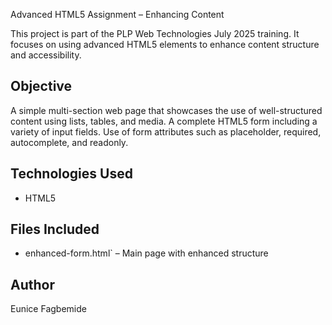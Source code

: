 Advanced HTML5 Assignment – Enhancing Content

This project is part of the PLP Web Technologies July 2025 training. It focuses on using advanced HTML5 elements to enhance content structure and accessibility.

## Objective
A simple multi-section web page that showcases the use of well-structured content using lists, tables, and media.
A complete HTML5 form including a variety of input fields.
Use of form attributes such as placeholder, required, autocomplete, and readonly.

## Technologies Used
- HTML5

## Files Included
- enhanced-form.html` – Main page with enhanced structure

## Author
Eunice Fagbemide
